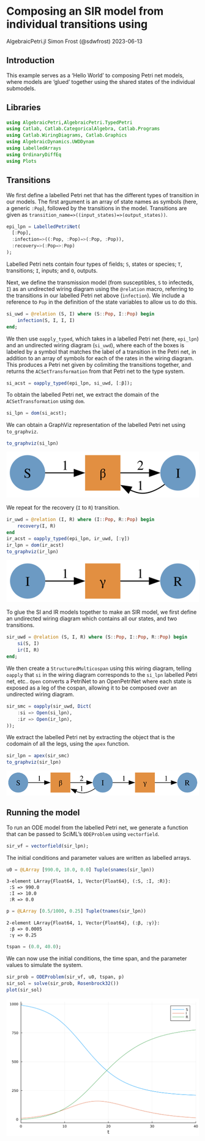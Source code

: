 # Composing an SIR model from individual transitions using
AlgebraicPetri.jl
Simon Frost (@sdwfrost)
2023-06-13

## Introduction

This example serves as a ‘Hello World’ to composing Petri net models,
where models are ‘glued’ together using the shared states of the
individual submodels.

## Libraries

``` julia
using AlgebraicPetri,AlgebraicPetri.TypedPetri
using Catlab, Catlab.CategoricalAlgebra, Catlab.Programs
using Catlab.WiringDiagrams, Catlab.Graphics
using AlgebraicDynamics.UWDDynam
using LabelledArrays
using OrdinaryDiffEq
using Plots
```

## Transitions

We first define a labelled Petri net that has the different types of
transition in our models. The first argument is an array of state names
as symbols (here, a generic `:Pop`), followed by the transitions in the
model. Transitions are given as
`transition_name=>((input_states)=>(output_states))`.

``` julia
epi_lpn = LabelledPetriNet(
  [:Pop],
  :infection=>((:Pop, :Pop)=>(:Pop, :Pop)),
  :recovery=>(:Pop=>:Pop)
);
```

Labelled Petri nets contain four types of fields; `S`, states or
species; `T`, transitions; `I`, inputs; and `O`, outputs.

Next, we define the transmission model (from susceptibles, `S` to
infecteds, `I`) as an undirected wiring diagram using the `@relation`
macro, referring to the transitions in our labelled Petri net above
(`infection`). We include a reference to `Pop` in the definition of the
state variables to allow us to do this.

``` julia
si_uwd = @relation (S, I) where (S::Pop, I::Pop) begin
    infection(S, I, I, I)
end;
```

We then use `oapply_typed`, which takes in a labelled Petri net (here,
`epi_lpn`) and an undirected wiring diagram (`si_uwd`), where each of
the boxes is labeled by a symbol that matches the label of a transition
in the Petri net, in addition to an array of symbols for each of the
rates in the wiring diagram. This produces a Petri net given by
colimiting the transitions together, and returns the
`ACSetTransformation` from that Petri net to the type system.

``` julia
si_acst = oapply_typed(epi_lpn, si_uwd, [:β]);
```

To obtain the labelled Petri net, we extract the domain of the
`ACSetTransformation` using `dom`.

``` julia
si_lpn = dom(si_acst);
```

We can obtain a GraphViz representation of the labelled Petri net using
`to_graphviz`.

``` julia
to_graphviz(si_lpn)
```

![](pn_compose_sir_files/figure-commonmark/cell-7-output-1.svg)

We repeat for the recovery (`I` to `R`) transition.

``` julia
ir_uwd = @relation (I, R) where (I::Pop, R::Pop) begin
    recovery(I, R)
end
ir_acst = oapply_typed(epi_lpn, ir_uwd, [:γ])
ir_lpn = dom(ir_acst)
to_graphviz(ir_lpn)
```

![](pn_compose_sir_files/figure-commonmark/cell-8-output-1.svg)

To glue the SI and IR models together to make an SIR model, we first
define an undirected wiring diagram which contains all our states, and
two transitions.

``` julia
sir_uwd = @relation (S, I, R) where (S::Pop, I::Pop, R::Pop) begin
    si(S, I)
    ir(I, R)
end;
```

We then create a `StructuredMulticospan` using this wiring diagram,
telling `oapply` that `si` in the wiring diagram corresponds to the
`si_lpn` labelled Petri net, etc.. `Open` converts a PetriNet to an
OpenPetriNet where each state is exposed as a leg of the cospan,
allowing it to be composed over an undirected wiring diagram.

``` julia
sir_smc = oapply(sir_uwd, Dict(
    :si => Open(si_lpn),
    :ir => Open(ir_lpn),
));
```

We extract the labelled Petri net by extracting the object that is the
codomain of all the legs, using the `apex` function.

``` julia
sir_lpn = apex(sir_smc)
to_graphviz(sir_lpn)
```

![](pn_compose_sir_files/figure-commonmark/cell-11-output-1.svg)

## Running the model

To run an ODE model from the labelled Petri net, we generate a function
that can be passed to SciML’s `ODEProblem` using `vectorfield`.

``` julia
sir_vf = vectorfield(sir_lpn);
```

The initial conditions and parameter values are written as labelled
arrays.

``` julia
u0 = @LArray [990.0, 10.0, 0.0] Tuple(snames(sir_lpn))
```

    3-element LArray{Float64, 1, Vector{Float64}, (:S, :I, :R)}:
     :S => 990.0
     :I => 10.0
     :R => 0.0

``` julia
p = @LArray [0.5/1000, 0.25] Tuple(tnames(sir_lpn))
```

    2-element LArray{Float64, 1, Vector{Float64}, (:β, :γ)}:
     :β => 0.0005
     :γ => 0.25

``` julia
tspan = (0.0, 40.0);
```

We can now use the initial conditions, the time span, and the parameter
values to simulate the system.

``` julia
sir_prob = ODEProblem(sir_vf, u0, tspan, p)
sir_sol = solve(sir_prob, Rosenbrock32())
plot(sir_sol)
```

![](pn_compose_sir_files/figure-commonmark/cell-16-output-1.svg)
